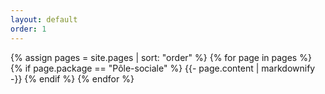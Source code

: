 ```yaml
---
layout: default
order: 1
---
```

{% assign pages = site.pages | sort: "order" %}
{% for page in pages %}
  {% if  page.package == "Pôle-sociale" %}
    {{- page.content | markdownify -}}
  {% endif %}
{% endfor %}
